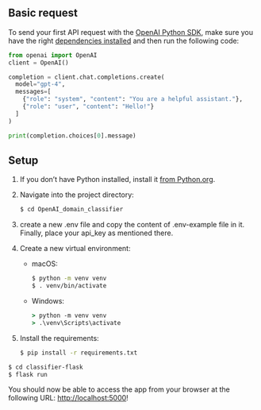 ## Basic request

To send your first API request with the [OpenAI Python SDK](https://github.com/openai/openai-python), make sure you have the right [dependencies installed](https://platform.openai.com/docs/quickstart?context=python) and then run the following code:

```python
from openai import OpenAI
client = OpenAI()

completion = client.chat.completions.create(
  model="gpt-4",
  messages=[
    {"role": "system", "content": "You are a helpful assistant."},
    {"role": "user", "content": "Hello!"}
  ]
)

print(completion.choices[0].message)
```


## Setup

1. If you don’t have Python installed, install it [from Python.org](https://www.python.org/downloads/).

2. Navigate into the project directory:

   ```bash
   $ cd OpenAI_domain_classifier

   ```
4. create a new .env file and copy the content of .env-example file in it. Finally, place your api_key as mentioned there.
5. Create a new virtual environment:

   - macOS:

     ```bash
     $ python -m venv venv
     $ . venv/bin/activate
     ```

   - Windows:
     ```cmd
     > python -m venv venv
     > .\venv\Scripts\activate
     ```

6. Install the requirements:

   ```bash
   $ pip install -r requirements.txt
   ```


```bash
$ cd classifier-flask
$ flask run
```

You should now be able to access the app from your browser at the following URL: [http://localhost:5000](http://localhost:5000)!

